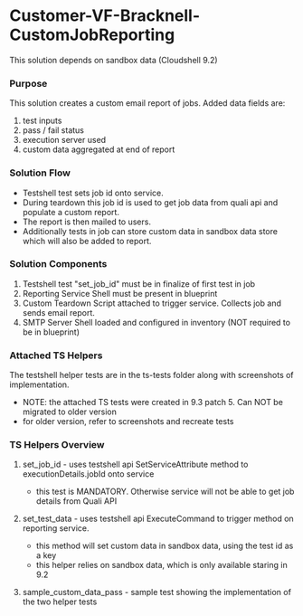 # Customer-VF-Bracknell-CustomJobReporting

This solution depends on sandbox data (Cloudshell 9.2)

### Purpose
This solution creates a custom email report of jobs. Added data fields are:
 1. test inputs
 2. pass / fail status
 3. execution server used
 4. custom data aggregated at end of report


### Solution Flow
-   Testshell test sets job id onto service. 
-   During teardown this job id is used to get job data from quali api and populate a custom report.
-   The report is then mailed to users. 
-   Additionally tests in job can store custom data in sandbox data store which will also be added to report.

### Solution Components
1. Testshell test "set_job_id" must be in finalize of first test in job
2. Reporting Service Shell must be present in blueprint
3. Custom Teardown Script attached to trigger service. Collects job and sends email report.
4. SMTP Server Shell loaded and configured in inventory (NOT required to be in blueprint)

### Attached TS Helpers
The testshell helper tests are in the ts-tests folder along with screenshots of implementation. 
-   NOTE: the attached TS tests were created in 9.3 patch 5. Can NOT be migrated to older version
-   for older version, refer to screenshots and recreate tests

### TS Helpers Overview
1. set_job_id - uses testshell api SetServiceAttribute method to executionDetails.jobId onto service
    -  this test is MANDATORY. Otherwise service will not be able to get job details from Quali API

2. set_test_data - uses testshell api ExecuteCommand to trigger method on reporting service.
    - this method will set custom data in sandbox data, using the test id as a key
    - this helper relies on sandbox data, which is only available staring in 9.2

3. sample_custom_data_pass - sample test showing the implementation of the two helper tests
